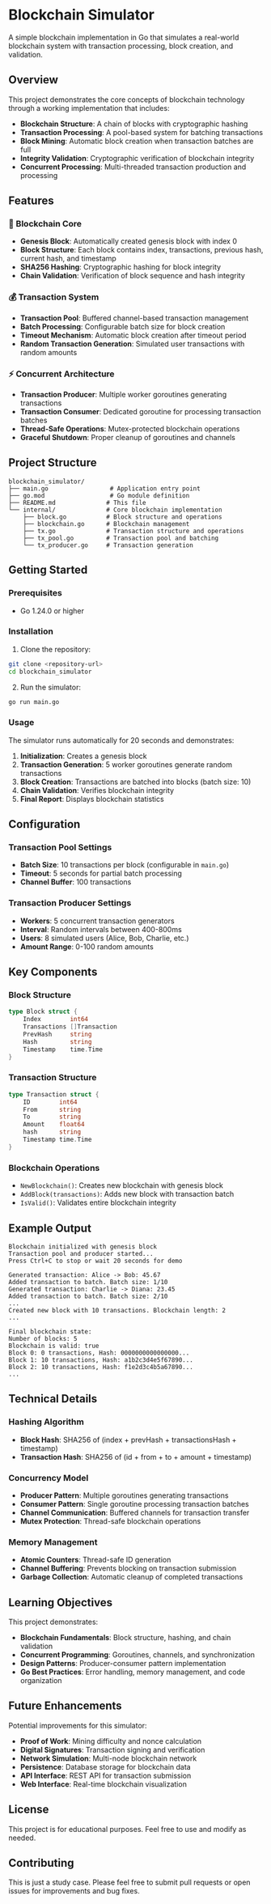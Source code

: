 # Blockchain Simulator

A simple blockchain implementation in Go that simulates a real-world blockchain system with transaction processing, block creation, and validation.

## Overview

This project demonstrates the core concepts of blockchain technology through a working implementation that includes:

- **Blockchain Structure**: A chain of blocks with cryptographic hashing
- **Transaction Processing**: A pool-based system for batching transactions
- **Block Mining**: Automatic block creation when transaction batches are full
- **Integrity Validation**: Cryptographic verification of blockchain integrity
- **Concurrent Processing**: Multi-threaded transaction production and processing

## Features

### 🔗 Blockchain Core
- **Genesis Block**: Automatically created genesis block with index 0
- **Block Structure**: Each block contains index, transactions, previous hash, current hash, and timestamp
- **SHA256 Hashing**: Cryptographic hashing for block integrity
- **Chain Validation**: Verification of block sequence and hash integrity

### 💰 Transaction System
- **Transaction Pool**: Buffered channel-based transaction management
- **Batch Processing**: Configurable batch size for block creation
- **Timeout Mechanism**: Automatic block creation after timeout period
- **Random Transaction Generation**: Simulated user transactions with random amounts

### ⚡ Concurrent Architecture
- **Transaction Producer**: Multiple worker goroutines generating transactions
- **Transaction Consumer**: Dedicated goroutine for processing transaction batches
- **Thread-Safe Operations**: Mutex-protected blockchain operations
- **Graceful Shutdown**: Proper cleanup of goroutines and channels

## Project Structure

```
blockchain_simulator/
├── main.go                 # Application entry point
├── go.mod                  # Go module definition
├── README.md              # This file
└── internal/              # Core blockchain implementation
    ├── block.go           # Block structure and operations
    ├── blockchain.go      # Blockchain management
    ├── tx.go              # Transaction structure and operations
    ├── tx_pool.go         # Transaction pool and batching
    └── tx_producer.go     # Transaction generation
```

## Getting Started

### Prerequisites
- Go 1.24.0 or higher

### Installation

1. Clone the repository:
```bash
git clone <repository-url>
cd blockchain_simulator
```

2. Run the simulator:
```bash
go run main.go
```

### Usage

The simulator runs automatically for 20 seconds and demonstrates:

1. **Initialization**: Creates a genesis block
2. **Transaction Generation**: 5 worker goroutines generate random transactions
3. **Block Creation**: Transactions are batched into blocks (batch size: 10)
4. **Chain Validation**: Verifies blockchain integrity
5. **Final Report**: Displays blockchain statistics

## Configuration

### Transaction Pool Settings
- **Batch Size**: 10 transactions per block (configurable in `main.go`)
- **Timeout**: 5 seconds for partial batch processing
- **Channel Buffer**: 100 transactions

### Transaction Producer Settings
- **Workers**: 5 concurrent transaction generators
- **Interval**: Random intervals between 400-800ms
- **Users**: 8 simulated users (Alice, Bob, Charlie, etc.)
- **Amount Range**: 0-100 random amounts

## Key Components

### Block Structure
```go
type Block struct {
    Index        int64
    Transactions []Transaction
    PrevHash     string
    Hash         string
    Timestamp    time.Time
}
```

### Transaction Structure
```go
type Transaction struct {
    ID        int64
    From      string
    To        string
    Amount    float64
    hash      string
    Timestamp time.Time
}
```

### Blockchain Operations
- `NewBlockchain()`: Creates new blockchain with genesis block
- `AddBlock(transactions)`: Adds new block with transaction batch
- `IsValid()`: Validates entire blockchain integrity

## Example Output

```
Blockchain initialized with genesis block
Transaction pool and producer started...
Press Ctrl+C to stop or wait 20 seconds for demo

Generated transaction: Alice -> Bob: 45.67
Added transaction to batch. Batch size: 1/10
Generated transaction: Charlie -> Diana: 23.45
Added transaction to batch. Batch size: 2/10
...
Created new block with 10 transactions. Blockchain length: 2
...

Final blockchain state:
Number of blocks: 5
Blockchain is valid: true
Block 0: 0 transactions, Hash: 0000000000000000...
Block 1: 10 transactions, Hash: a1b2c3d4e5f67890...
Block 2: 10 transactions, Hash: f1e2d3c4b5a67890...
...
```

## Technical Details

### Hashing Algorithm
- **Block Hash**: SHA256 of (index + prevHash + transactionsHash + timestamp)
- **Transaction Hash**: SHA256 of (id + from + to + amount + timestamp)

### Concurrency Model
- **Producer Pattern**: Multiple goroutines generating transactions
- **Consumer Pattern**: Single goroutine processing transaction batches
- **Channel Communication**: Buffered channels for transaction transfer
- **Mutex Protection**: Thread-safe blockchain operations

### Memory Management
- **Atomic Counters**: Thread-safe ID generation
- **Channel Buffering**: Prevents blocking on transaction submission
- **Garbage Collection**: Automatic cleanup of completed transactions

## Learning Objectives

This project demonstrates:
- **Blockchain Fundamentals**: Block structure, hashing, and chain validation
- **Concurrent Programming**: Goroutines, channels, and synchronization
- **Design Patterns**: Producer-consumer pattern implementation
- **Go Best Practices**: Error handling, memory management, and code organization

## Future Enhancements

Potential improvements for this simulator:
- **Proof of Work**: Mining difficulty and nonce calculation
- **Digital Signatures**: Transaction signing and verification
- **Network Simulation**: Multi-node blockchain network
- **Persistence**: Database storage for blockchain data
- **API Interface**: REST API for transaction submission
- **Web Interface**: Real-time blockchain visualization

## License

This project is for educational purposes. Feel free to use and modify as needed.

## Contributing

This is just a study case. Please feel free to submit pull requests or open issues for improvements and bug fixes.
